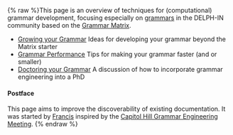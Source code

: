{% raw %}This page is an overview of techniques for (computational) grammar
development, focusing especially on [grammars](https://blog.inductorsoftware.com/docsproto/grammars/GrammarCatalogue) in the
DELPH-IN community based on the [Grammar Matrix](../MatrixTop).

- [Growing your Grammar](https://blog.inductorsoftware.com/docsproto/summits/CapitolHillSmall2Large) Ideas for developing
your grammar beyond the Matrix starter
- [Grammar Performance](https://blog.inductorsoftware.com/docsproto/tools/GrammarPerformance) Tips for making your
grammar faster (and or smaller)
- [Doctoring your Grammar](https://blog.inductorsoftware.com/docsproto/summits/CapitolHillPhDDesign) A discussion of how
to incorporate grammar engineering into a PhD

#### Postface

This page aims to improve the discoverability of existing documentation.
It was started by [Francis](https://blog.inductorsoftware.com/docsproto/tools/FrancisBond) inspired by the [Capitol Hill
Grammar Engineering Meeting](https://blog.inductorsoftware.com/docsproto/summits/CapitolHillTop).
<update date omitted for speed>{% endraw %}